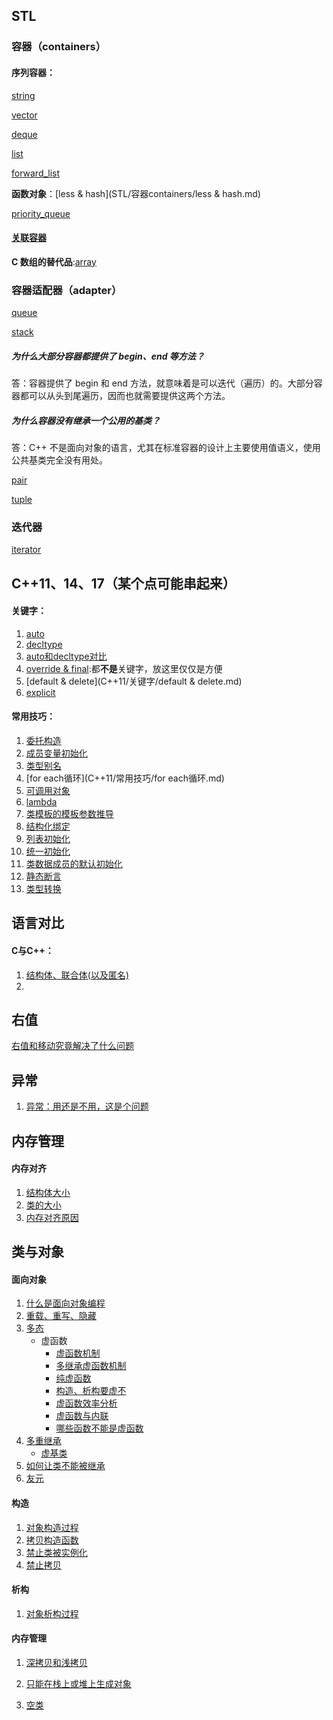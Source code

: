 ## STL

### 容器（containers）

#### **序列容器：**

[string](STL/容器containers/string/string.md)

[vector](STL/容器containers/vector/vector.md)

[deque](STL/容器containers/deque/deque.md)

[list](STL/容器containers/list/list.md)

[forward_list](STL/容器containers/forward_list/forward_list.md)



**函数对象**：[less & hash](STL/容器containers/less & hash.md)



[priority_queue](STL/容器containers/priority_queue/priority_queue.md)

#### [关联容器](STL/容器containers/关联式容器/README.md)



**C 数组的替代品**:[array](STL/容器containers/array/array.md)

### 容器适配器（adapter）

[queue](STL/配接器adapters/queue/queue.md)

[stack](STL/配接器adapters/stack/stack.md)



##### 为什么大部分容器都提供了 begin、end 等方法？

答：容器提供了 begin 和 end 方法，就意味着是可以迭代（遍历）的。大部分容器都可以从头到尾遍历，因而也就需要提供这两个方法。

##### 为什么容器没有继承一个公用的基类？

答：C++ 不是面向对象的语言，尤其在标准容器的设计上主要使用值语义，使用公共基类完全没有用处。



[pair]()

[tuple]()





### 迭代器

[iterator](STL/迭代器iterator/iterator.md)







## C++11、14、17（某个点可能串起来）

#### 关键字：

1. [auto](C++11/关键字/auto.md)
2. [decltype](C++11/关键字/decltype.md)
3. [auto和decltype对比](C++11/关键字/auto和decltype对比.md)
4. [override & final](C++11/关键字/final.md):都**不是**关键字，放这里仅仅是方便
5. [default & delete](C++11/关键字/default & delete.md)
6. [explicit](C++11/关键字/explicit.md)



#### 常用技巧：

1. [委托构造](C++11/常用技巧/委托构造.md)
2. [成员变量初始化](C++11/常用技巧/成员变量初始化.md)
3. [类型别名](C++11/常用技巧/类型别名.md)
4. [for each循环](C++11/常用技巧/for each循环.md)
5. [可调用对象](C++11/常用技巧/可调用对象.md)
6. [lambda](C++11/常用技巧/lambda.md)
7. [类模板的模板参数推导](C++11/常用技巧/类模板的模板参数推导.md)
8. [结构化绑定](C++11/常用技巧/结构化绑定.md)
9. [列表初始化](C++11/常用技巧/列表初始化.md)
10. [统一初始化](C++11/常用技巧/统一初始化.md)
11. [类数据成员的默认初始化](C++11/常用技巧/类数据成员的默认初始化.md)
12. [静态断言](C++11/常用技巧/静态断言.md)
13. [类型转换](C++11/常用技巧/类型转换.md)





## 语言对比

#### C与C++：

1. [结构体、联合体(以及匿名)](语言对比/C与C++/结构体、联合体(以及匿名).md)
2. 



## 右值

[右值和移动究竟解决了什么问题](右值/右值和移动究竟解决了什么问题.md)

## 异常

1. [异常：用还是不用，这是个问题](异常/异常：用还是不用，这是个问题.md)



## 内存管理

#### 内存对齐

1. [结构体大小](内存管理/类和结构体/结构体大小.md)
2. [类的大小](内存管理/类和结构体/类的大小.md)
3. [内存对齐原因](内存管理/类和结构体/内存对齐.md)





## 类与对象

#### 面向对象

1. [什么是面向对象编程](类与对象/面向对象/什么是面向对象编程.md)
2. [重载、重写、隐藏](类与对象/面向对象/重载、重写、隐藏的区别.md)
3. [多态](类与对象/面向对象/多态.md)
   * 虚函数
     * [虚函数机制](类与对象/虚机制/虚函数机制.md)
     * [多继承虚函数机制](类与对象/虚机制/多继承虚函数机制.md)
     * [纯虚函数](类与对象/虚机制/纯虚函数.md)
     * [构造、析构要虚不](类与对象/虚机制/构造析构和虚.md)
     * [虚函数效率分析](类与对象/虚机制/虚函数效率分析.md)
     * [虚函数与内联](类与对象/虚机制/虚函数与内联.md)
     * [哪些函数不能是虚函数](类与对象/虚机制/哪些函数不能是虚函数.md)
4. [多重继承](类与对象/面向对象/多重继承.md)
   * [虚基类](类与对象/虚机制/虚基类.md)
5. [如何让类不能被继承](类与对象/面向对象/如何让类不能被继承.md)
6. [友元](类与对象/面向对象/友元.md)

#### 构造

1. [对象构造过程](类与对象/构造/对象构造过程.md)
2. [拷贝构造函数](类与对象/构造/拷贝构造函数.md)
3. [禁止类被实例化](类与对象/构造/禁止类被实例化.md)
4. [禁止拷贝](类与对象/构造/禁止拷贝.md)

#### 析构

1. [对象析构过程](类与对象/析构/对象析构过程.md)

#### 内存管理

1. [深拷贝和浅拷贝](类与对象/内存管理/深拷贝和浅拷贝.md)

2. [只能在栈上或堆上生成对象](类与对象/内存管理/只能在栈上或堆上生成对象.md)
3. [空类](类与对象/内存管理/空类.md)

